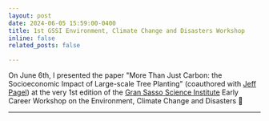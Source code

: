 ```yaml
---
layout: post
date: 2024-06-05 15:59:00-0400
title: 1st GSSI Environment, Climate Change and Disasters Workshop
inline: false
related_posts: false

---
```


On June 6th, I presented the paper "More Than Just Carbon: the Socioeconomic Impact of Large-scale Tree Planting" (coauthored with [Jeff Pagel](https://www.jeffreypagel.com)) at the very 1st edition of the [Gran Sasso Science Institute](https://www.gssi.it) Early Career Workshop on the Environment, Climate Change and Disasters :rocket:

---

